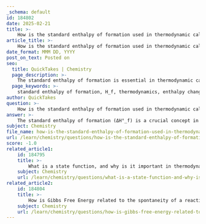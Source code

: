 ```yaml
---
_schema: default
id: 184802
date: 2025-02-21
title: >-
    How is the standard enthalpy of formation used in thermodynamic calculations?
article_title: >-
    How is the standard enthalpy of formation used in thermodynamic calculations?
date_format: MMM DD, YYYY
post_on_text: Posted on
seo:
  title: QuickTakes | Chemistry
  page_description: >-
    The standard enthalpy of formation is essential in thermodynamic calculations, enabling the determination of energy changes in chemical reactions, predicting reaction behavior, and applying Hess's Law for calculating overall enthalpy changes.
  page_keywords: >-
    standard enthalpy of formation, H_f, thermodynamics, enthalpy change calculations, Hess's Law, exothermic reactions, endothermic reactions, chemical reactions, stoichiometric coefficients, thermochemistry, practical applications, energy changes
author: QuickTakes
question: >-
    How is the standard enthalpy of formation used in thermodynamic calculations?
answer: >-
    The standard enthalpy of formation (ΔH°_f) is a crucial concept in thermodynamics and is widely used in various calculations related to chemical reactions. Here’s how it is utilized in thermodynamic calculations:\n\n1. **Definition and Importance**: The standard enthalpy of formation is defined as the change in enthalpy when one mole of a compound is formed from its constituent elements in their standard states (typically at 1 atm pressure and a temperature of 25°C). This value is essential for understanding the energy changes that occur during chemical reactions.\n\n2. **Calculating Enthalpy Changes**: The standard enthalpy of formation values can be used to calculate the overall enthalpy change (ΔH) for a chemical reaction using Hess's Law. According to Hess's Law, the total enthalpy change for a reaction is the sum of the enthalpy changes for individual steps, regardless of the pathway taken. The formula for calculating the overall enthalpy change is:\n\n   $$\n   \Delta H_{\text{reaction}} = \sum (n \times \Delta H^\circ_f \text{ of products}) - \sum (n \times \Delta H^\circ_f \text{ of reactants})\n   $$\n\n   Here, $n$ represents the stoichiometric coefficients of the products and reactants in the balanced chemical equation.\n\n3. **Predicting Reaction Behavior**: By knowing the standard enthalpy changes, chemists can predict whether a reaction is exothermic (releases heat) or endothermic (absorbs heat). For example, if the ΔH°_f of the products is lower than that of the reactants, the reaction is likely to be exothermic.\n\n4. **Facilitating Complex Calculations**: The use of standard enthalpy of formation values simplifies the calculation of enthalpy changes for complex reactions that may occur in multiple steps. This is particularly useful in thermochemistry, where reactions can be intricate and involve various intermediates.\n\n5. **Practical Applications**: The standard enthalpy of formation is not only theoretical but also has practical applications in fields such as engineering, environmental science, and materials science. It helps in designing chemical processes, understanding energy efficiency, and assessing the feasibility of reactions.\n\nIn summary, the standard enthalpy of formation is a fundamental tool in thermodynamic calculations, allowing chemists to determine energy changes in reactions, predict reaction behavior, and apply Hess's Law for complex systems.
subject: Chemistry
file_name: how-is-the-standard-enthalpy-of-formation-used-in-thermodynamic-calculations.md
url: /learn/chemistry/questions/how-is-the-standard-enthalpy-of-formation-used-in-thermodynamic-calculations
score: -1.0
related_article1:
    id: 184795
    title: >-
        What is a state function, and why is it important in thermodynamics?
    subject: Chemistry
    url: /learn/chemistry/questions/what-is-a-state-function-and-why-is-it-important-in-thermodynamics
related_article2:
    id: 184804
    title: >-
        How is Gibbs Free Energy related to the spontaneity of a reaction?
    subject: Chemistry
    url: /learn/chemistry/questions/how-is-gibbs-free-energy-related-to-the-spontaneity-of-a-reaction
---
```


&nbsp;